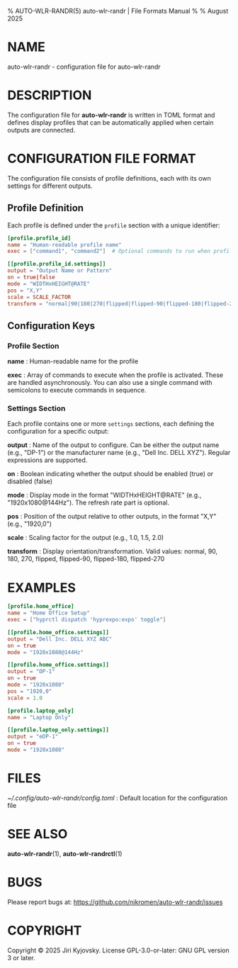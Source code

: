 % AUTO-WLR-RANDR(5) auto-wlr-randr | File Formats Manual
%
% August 2025

# NAME

auto-wlr-randr - configuration file for auto-wlr-randr

# DESCRIPTION

The configuration file for **auto-wlr-randr** is written in TOML format and defines display
profiles that can be automatically applied when certain outputs are connected.

# CONFIGURATION FILE FORMAT

The configuration file consists of profile definitions, each with its own settings for
different outputs.

## Profile Definition

Each profile is defined under the `profile` section with a unique identifier:

```toml
[profile.profile_id]
name = "Human-readable profile name"
exec = ["command1", "command2"]  # Optional commands to run when profile is activated

[[profile.profile_id.settings]]
output = "Output Name or Pattern"
on = true|false
mode = "WIDTHxHEIGHT@RATE"
pos = "X,Y"
scale = SCALE_FACTOR
transform = "normal|90|180|270|flipped|flipped-90|flipped-180|flipped-270"
```

## Configuration Keys

### Profile Section

**name**
: Human-readable name for the profile

**exec**
: Array of commands to execute when the profile is activated. These are handled asynchronously.
You can also use a single command with semicolons to execute commands in sequence.

### Settings Section

Each profile contains one or more `settings` sections, each defining the configuration for a
specific output:

**output**
: Name of the output to configure. Can be either the output name (e.g., "DP-1") or the
manufacturer name (e.g., "Dell Inc. DELL XYZ"). Regular expressions are supported.

**on**
: Boolean indicating whether the output should be enabled (true) or disabled (false)

**mode**
: Display mode in the format "WIDTHxHEIGHT@RATE" (e.g., "1920x1080@144Hz"). The refresh rate
part is optional.

**pos**
: Position of the output relative to other outputs, in the format "X,Y" (e.g., "1920,0")

**scale**
: Scaling factor for the output (e.g., 1.0, 1.5, 2.0)

**transform**
: Display orientation/transformation. Valid values: normal, 90, 180, 270, flipped,
flipped-90, flipped-180, flipped-270

# EXAMPLES

```toml
[profile.home_office]
name = "Home Office Setup"
exec = ["hyprctl dispatch 'hyprexpo:expo' toggle"]

[[profile.home_office.settings]]
output = "Dell Inc. DELL XYZ ABC"
on = true
mode = "1920x1080@144Hz"

[[profile.home_office.settings]]
output = "DP-1"
on = true
mode = "1920x1080"
pos = "1920,0"
scale = 1.0

[profile.laptop_only]
name = "Laptop Only"

[[profile.laptop_only.settings]]
output = "eDP-1"
on = true
mode = "1920x1080"
```

# FILES

_~/.config/auto-wlr-randr/config.toml_
: Default location for the configuration file

# SEE ALSO

**auto-wlr-randr**(1), **auto-wlr-randrctl**(1)

# BUGS

Please report bugs at: https://github.com/nikromen/auto-wlr-randr/issues

# COPYRIGHT

Copyright © 2025 Jiri Kyjovsky. License GPL-3.0-or-later: GNU GPL version 3 or later.
